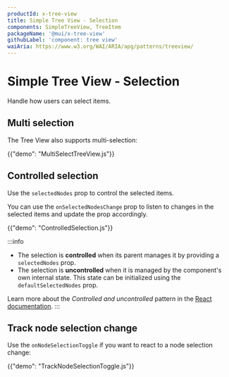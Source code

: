 ```yaml
---
productId: x-tree-view
title: Simple Tree View - Selection
components: SimpleTreeView, TreeItem
packageName: '@mui/x-tree-view'
githubLabel: 'component: tree view'
waiAria: https://www.w3.org/WAI/ARIA/apg/patterns/treeview/
---
```


# Simple Tree View - Selection

<p class="description">Handle how users can select items.</p>

## Multi selection

The Tree View also supports multi-selection:

{{"demo": "MultiSelectTreeView.js"}}

## Controlled selection

Use the `selectedNodes` prop to control the selected items.

You can use the `onSelectedNodesChange` prop to listen to changes in the selected items and update the prop accordingly.

{{"demo": "ControlledSelection.js"}}

:::info

- The selection is **controlled** when its parent manages it by providing a `selectedNodes` prop.
- The selection is **uncontrolled** when it is managed by the component's own internal state. This state can be initialized using the `defaultSelectedNodes` prop.

Learn more about the _Controlled and uncontrolled_ pattern in the [React documentation](https://react.dev/learn/sharing-state-between-components#controlled-and-uncontrolled-components).
:::

## Track node selection change

Use the `onNodeSelectionToggle` if you want to react to a node selection change:

{{"demo": "TrackNodeSelectionToggle.js"}}
